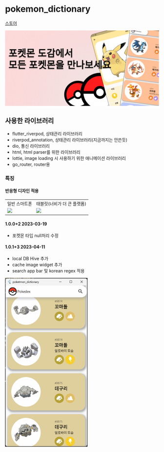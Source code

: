 # pokemon_dictionary

[스토어](https://play.google.com/store/apps/details?id=com.wookhyun.poketmon_dictionary&hl=en-KR)

![](snapshot/Frame%201.png)

## 사용한 라이브러리

- flutter_riverpod, 상태관리 라이브러리
- riverpod_annotation, 상태관리 라이브러리(지금까지는 안쓴듯)
- dio, 통신 라이브러리
- html, html parser를 위한 라이브러리
- lottie, image loading 시 사용하기 위한 애니메이션 라이브러리
- go_router, router용

### 특징

#### 반응형 디자인 적용

<table>
    <tr>
        <td> 일반 스마트폰
            </td>
            <td> 태블릿(너비가 더 큰 플랫폼)
        </td>
    </tr>
        <tr>
        <td>
        <img src='snapshot/example.gif' width=270 loop=infinite>
        </td>
        <td>
        <img src='snapshot/example1.gif' width=540 >
        </td>
    </tr>
</table>

#### 1.0.0+2 2023-03-19

- 포켓몬 타입 null처리 수정

#### 1.0.1+3 2023-04-11

- local DB Hive 추가
- cache image widget 추가
- search app bar 및 korean regex 적용

<img src='snapshot/20230412.gif' width=270>
